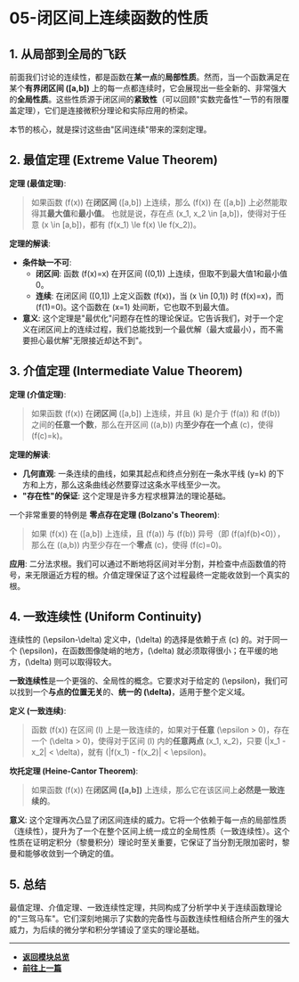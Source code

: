 # 05-闭区间上连续函数的性质

## 1. 从局部到全局的飞跃

前面我们讨论的连续性，都是函数在**某一点**的**局部性质**。然而，当一个函数满足在某个**有界闭区间 \([a,b]\)** 上的每一点都连续时，它会展现出一些全新的、非常强大的**全局性质**。这些性质源于闭区间的**紧致性**（可以回顾"实数完备性"一节的有限覆盖定理），它们是连接微积分理论和实际应用的桥梁。

本节的核心，就是探讨这些由"区间连续"带来的深刻定理。

## 2. 最值定理 (Extreme Value Theorem)

**定理 (最值定理)**:
> 如果函数 \(f(x)\) 在**闭区间** \([a,b]\) 上连续，那么 \(f(x)\) 在 \([a,b]\) 上必然能取得其**最大值**和**最小值**。
> 也就是说，存在点 \(x_1, x_2 \in [a,b]\)，使得对于任意 \(x \in [a,b]\)，都有 \(f(x_1) \le f(x) \le f(x_2)\)。

**定理的解读**:

- **条件缺一不可**:
  - **闭区间**: 函数 \(f(x)=x\) 在开区间 \((0,1)\) 上连续，但取不到最大值1和最小值0。
  - **连续**: 在闭区间 \([0,1]\) 上定义函数 \(f(x)\)，当 \(x \in [0,1)\) 时 \(f(x)=x\)，而 \(f(1)=0\)。这个函数在 \(x=1\) 处间断，它也取不到最大值。
- **意义**: 这个定理是"最优化"问题存在性的理论保证。它告诉我们，对于一个定义在闭区间上的连续过程，我们总能找到一个最优解（最大或最小），而不需要担心最优解"无限接近却达不到"。

## 3. 介值定理 (Intermediate Value Theorem)

**定理 (介值定理)**:
> 如果函数 \(f(x)\) 在**闭区间** \([a,b]\) 上连续，并且 \(k\) 是介于 \(f(a)\) 和 \(f(b)\) 之间的**任意一个数**，那么在开区间 \((a,b)\) 内**至少存在一个点** \(c\)，使得 \(f(c)=k\)。

**定理的解读**:

- **几何直观**: 一条连续的曲线，如果其起点和终点分别在一条水平线 \(y=k\) 的下方和上方，那么这条曲线必然要穿过这条水平线至少一次。
- **"存在性"的保证**: 这个定理是许多方程求根算法的理论基础。

一个非常重要的特例是 **零点存在定理 (Bolzano's Theorem)**:
> 如果 \(f(x)\) 在 \([a,b]\) 上连续，且 \(f(a)\) 与 \(f(b)\) 异号（即 \(f(a)f(b)<0\)），那么在 \((a,b)\) 内至少存在一个**零点** \(c\)，使得 \(f(c)=0\)。

**应用**: 二分法求根。我们可以通过不断地将区间对半分割，并检查中点函数值的符号，来无限逼近方程的根。介值定理保证了这个过程最终一定能收敛到一个真实的根。

## 4. 一致连续性 (Uniform Continuity)

连续性的 \(\epsilon-\delta\) 定义中，\(\delta\) 的选择是依赖于点 \(c\) 的。对于同一个 \(\epsilon\)，在函数图像陡峭的地方，\(\delta\) 就必须取得很小；在平缓的地方，\(\delta\) 则可以取得较大。

**一致连续性**是一个更强的、全局性的概念。它要求对于给定的 \(\epsilon\)，我们可以找到一个**与点的位置无关**的、**统一的 \(\delta\)**，适用于整个定义域。

**定义 (一致连续)**:
> 函数 \(f(x)\) 在区间 \(I\) 上是一致连续的，如果对于**任意** \(\epsilon > 0\)，存在一个 \(\delta > 0\)，使得对于区间 \(I\) 内的**任意两点** \(x_1, x_2\)，只要 \(|x_1 - x_2| < \delta\)，就有 \(|f(x_1) - f(x_2)| < \epsilon\)。

**坎托定理 (Heine-Cantor Theorem)**:
> 如果函数 \(f(x)\) 在**闭区间 \([a,b]\)** 上连续，那么它在该区间上**必然是一致连续的**。

**意义**:
这个定理再次凸显了闭区间连续的威力。它将一个依赖于每一点的局部性质（连续性），提升为了一个在整个区间上统一成立的全局性质（一致连续性）。这个性质在证明定积分（黎曼积分）理论时至关重要，它保证了当分割无限加密时，黎曼和能够收敛到一个确定的值。

## 5. 总结

最值定理、介值定理、一致连续性定理，共同构成了分析学中关于连续函数理论的"三驾马车"。它们深刻地揭示了实数的完备性与函数连续性相结合所产生的强大威力，为后续的微分学和积分学铺设了坚实的理论基础。

---

- **[返回模块总览](./00-模块总览.md)**
- **[前往上一篇](./04-连续性.md)**
